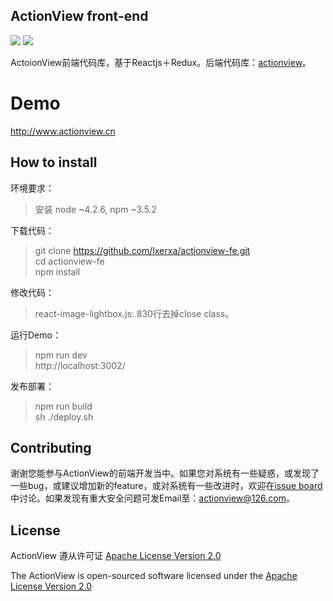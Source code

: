 ## ActionView front-end

![](https://img.shields.io/badge/framework-reactjs+redux-brightgreen.svg) ![](https://img.shields.io/badge/license-apache2.0-brightgreen.svg)  

ActoionView前端代码库，基于Reactjs＋Redux。后端代码库：[actionview](https://github.com/lxerxa/actionview)。

# Demo

http://www.actionview.cn  

## How to install

环境要求：
> 安装 node ~4.2.6, npm ~3.5.2

下载代码：  
> git clone https://github.com/lxerxa/actionview-fe.git  
> cd actionview-fe  
> npm install  

修改代码：  
> react-image-lightbox.js: 830行去掉close class。  

运行Demo：  
> npm run dev  
> http://localhost:3002/   

发布部署：  
> npm run build  
> sh ./deploy.sh  

## Contributing

谢谢您能参与ActionView的前端开发当中。如果您对系统有一些疑惑，或发现了一些bug，或建议增加新的feature，或对系统有一些改进时，欢迎在[issue board](https://github.com/lxerxa/actionview/issues)中讨论。如果发现有重大安全问题可发Email至：actionview@126.com。

## License

ActionView 遵从许可证 [ Apache License Version 2.0](https://www.apache.org/licenses/LICENSE-2.0)

The ActionView is open-sourced software licensed under the [ Apache License Version 2.0](https://www.apache.org/licenses/LICENSE-2.0)
